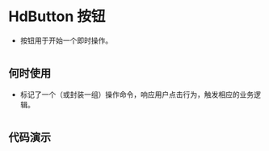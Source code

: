 # HdButton 按钮
- 按钮用于开始一个即时操作。


#

#

## 何时使用

- 标记了一个（或封装一组）操作命令，响应用户点击行为，触发相应的业务逻辑。



#

#

## 代码演示
